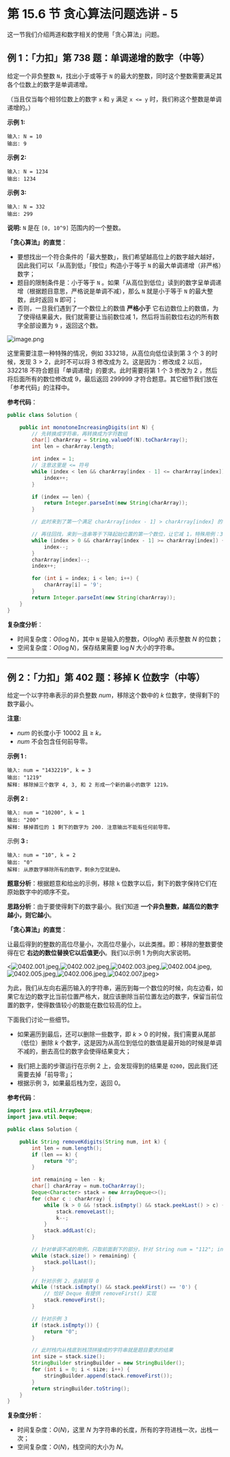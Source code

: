# 第 15.6 节 贪心算法问题选讲 - 5

这一节我们介绍两道和数字相关的使用「贪心算法」问题。

## 例 1：「力扣」第 738 题：单调递增的数字（中等）

给定一个非负整数 `N`，找出小于或等于 `N` 的最大的整数，同时这个整数需要满足其各个位数上的数字是单调递增。

（当且仅当每个相邻位数上的数字 `x` 和 `y` 满足 `x <= y` 时，我们称这个整数是单调递增的。）

**示例 1:**

```
输入: N = 10
输出: 9
```

**示例 2:**

```
输入: N = 1234
输出: 1234
```

**示例 3:**

```
输入: N = 332
输出: 299
```

**说明:** `N` 是在 `[0, 10^9]` 范围内的一个整数。

**「贪心算法」的直觉**：

+ 要想找出一个符合条件的「最大整数」，我们希望越高位上的数字越大越好，因此我们可以「从高到低」「按位」构造小于等于 `N` 的最大单调递增（非严格）数字；
+ 题目的限制条件是：小于等于 `N` 。如果「从高位到低位」读到的数字呈单调递增（根据题目意思，严格说是单调不减），那么 `N` 就是小于等于 `N` 的最大整数，此时返回 `N` 即可；
+ 否则，一旦我们遇到了一个数位上的数值 **严格小于** 它右边数位上的数值，为了使得结果最大，我们就需要让当前数位减 $1$，然后将当前数位右边的所有数字全部设置为 `9` ，返回这个数。 

![image.png](https://pic.leetcode-cn.com/1615997318-EvbpJu-image.png)

这里需要注意一种特殊的情况，例如 $333218$，从高位向低位读到第 3 个 $3$ 的时候，发现 $3 > 2$，此时不可以将 $3$ 修改成为 $2$。这是因为：修改成 $2$ 以后，$332218$ 不符合题目「单调递增」的要求。此时需要将第 1 个 $3$ 修改为 $2$ ，然后将后面所有的数位修改成 $9$，最后返回 $299999$ 才符合题意。其它细节我们放在「参考代码」的注释中。

**参考代码**：

```Java []
public class Solution {

    public int monotoneIncreasingDigits(int N) {
        // 先转换成字符串，再转换成为字符数组
        char[] charArray = String.valueOf(N).toCharArray();
        int len = charArray.length;

        int index = 1;
        // 注意这里是 <= 符号
        while (index < len && charArray[index - 1] <= charArray[index]) {
            index++;
        }

        if (index == len) {
            return Integer.parseInt(new String(charArray));
        }

        // 此时来到了第一个满足 charArray[index - 1] > charArray[index] 的位置

        // 再往回找，来到一连串等于下降起始位置的第一个数位，让它减 1，特殊用例：333218 -> 29999
        while (index > 0 && charArray[index - 1] >= charArray[index]) {
            index--;
        }
        charArray[index]--;
        index++;

        for (int i = index; i < len; i++) {
            charArray[i] = '9';
        }
        return Integer.parseInt(new String(charArray));
    }
}
```

**复杂度分析**：

+ 时间复杂度：$O(\log N)$，其中 `N` 是输入的整数，$O(logN)$ 表示整数 $N$ 的位数；
+ 空间复杂度：$O(\log N)$，保存结果需要 $\log N$ 大小的字符串。

---

## 例 2：「力扣」第 402 题：移掉 K 位数字（中等）

给定一个以字符串表示的非负整数 *num*，移除这个数中的 *k* 位数字，使得剩下的数字最小。

**注意:**

- *num* 的长度小于 10002 且 ≥ *k。*
- *num* 不会包含任何前导零。

**示例 1 :**

```
输入: num = "1432219", k = 3
输出: "1219"
解释: 移除掉三个数字 4, 3, 和 2 形成一个新的最小的数字 1219。
```

**示例 2 :**

```
输入: num = "10200", k = 1
输出: "200"
解释: 移掉首位的 1 剩下的数字为 200. 注意输出不能有任何前导零。
```

示例 **3 :**

```
输入: num = "10", k = 2
输出: "0"
解释: 从原数字移除所有的数字，剩余为空就是0。
```

**题意分析**：根据题意和给出的示例，移除 `k` 位数字以后，剩下的数字保持它们在原始数字中的顺序不变。

**思路分析**：由于要使得剩下的数字最小。我们知道 **一个非负整数，越高位的数字越小，则它越小**。

**「贪心算法」的直觉**：

让最后得到的整数的高位尽量小，次高位尽量小，以此类推。即：移除的整数要使得在它 **右边的数位替换它以后值更小**。我们以示例 1 为例向大家说明。

<![0402.001.jpeg](https://pic.leetcode-cn.com/1616109077-PuFddv-0402.001.jpeg),![0402.002.jpeg](https://pic.leetcode-cn.com/1616109077-jPACYs-0402.002.jpeg),![0402.003.jpeg](https://pic.leetcode-cn.com/1616109166-zXaCme-0402.003.jpeg),![0402.004.jpeg](https://pic.leetcode-cn.com/1616109077-HByCSC-0402.004.jpeg),![0402.005.jpeg](https://pic.leetcode-cn.com/1616109077-thOcfd-0402.005.jpeg),![0402.006.jpeg](https://pic.leetcode-cn.com/1616109077-VefpQk-0402.006.jpeg),![0402.007.jpeg](https://pic.leetcode-cn.com/1616109077-oioPQB-0402.007.jpeg)>

为此，我们从左向右遍历输入的字符串，遍历到每一个数位的时候，向左边看，如果它左边的数字比当前位置严格大，就应该删除当前位置左边的数字，保留当前位置的数字，使得数值较小的数能在数位较高的位上。

下面我们讨论一些细节。

+ 如果遍历到最后，还可以删除一些数字，即 $k > 0$ 的时候，我们需要从尾部（低位）删除 $k$ 个数字，这是因为从高位到低位的数值是最开始的时候是单调不减的，删去高位的数字会使得结果变大；

- 我们把上面的步骤运行在示例 2 上，会发现得到的结果是 `0200`，因此我们还需要去掉「前导零」；
- 根据示例 3，如果最后栈为空，返回 $0$。

**参考代码**：

```Java []
import java.util.ArrayDeque;
import java.util.Deque;

public class Solution {

    public String removeKdigits(String num, int k) {
        int len = num.length();
        if (len == k) {
            return "0";
        }

        int remaining = len - k;
        char[] charArray = num.toCharArray();
        Deque<Character> stack = new ArrayDeque<>();
        for (char c : charArray) {
            while (k > 0 && !stack.isEmpty() && stack.peekLast() > c) {
                stack.removeLast();
                k--;
            }
            stack.addLast(c);
        }

        // 针对单调不减的用例，只取前面剩下的部分，针对 String num = "112"; int k = 1; 这种用例
        while (stack.size() > remaining) {
            stack.pollLast();
        }

        // 针对示例 2，去掉前导 0
        while (!stack.isEmpty() && stack.peekFirst() == '0') {
            // 恰好 Deque 有提供 removeFirst() 实现
            stack.removeFirst();
        }

        // 针对示例 3
        if (stack.isEmpty()) {
            return "0";
        }

        // 此时栈内从栈底到栈顶拼接成的字符串就是题目要求的结果
        int size = stack.size();
        StringBuilder stringBuilder = new StringBuilder();
        for (int i = 0; i < size; i++) {
            stringBuilder.append(stack.removeFirst());
        }
        return stringBuilder.toString();
    }
}
```

**复杂度分析**：

+ 时间复杂度：$O(N)$，这里 $N$ 为字符串的长度，所有的字符进栈一次，出栈一次；
+ 空间复杂度：$O(N)$，栈空间的大小为 $N$。